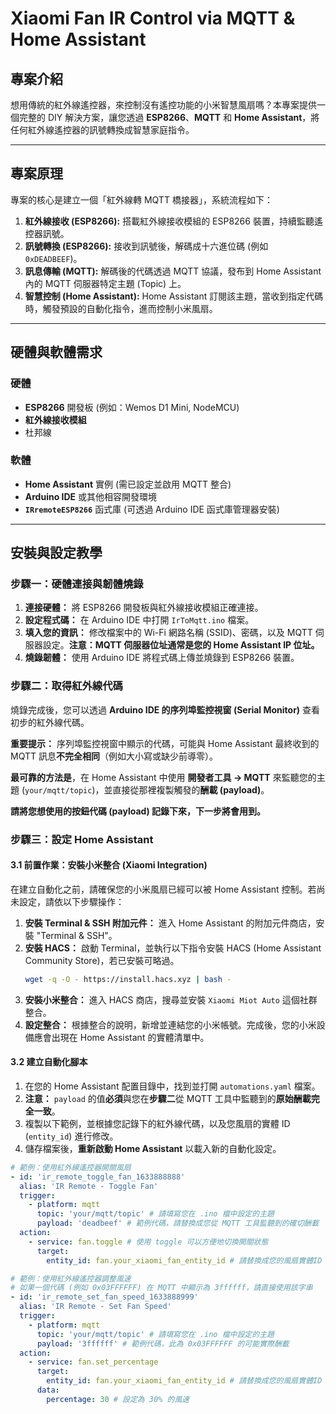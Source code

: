 # Xiaomi Fan IR Control via MQTT & Home Assistant

## 專案介紹

想用傳統的紅外線遙控器，來控制沒有遙控功能的小米智慧風扇嗎？本專案提供一個完整的 DIY 解決方案，讓您透過 **ESP8266**、**MQTT** 和 **Home Assistant**，將任何紅外線遙控器的訊號轉換成智慧家庭指令。

---

## 專案原理

專案的核心是建立一個「紅外線轉 MQTT 橋接器」，系統流程如下：

1.  **紅外線接收 (ESP8266):** 搭載紅外線接收模組的 ESP8266 裝置，持續監聽遙控器訊號。
2.  **訊號轉換 (ESP8266):** 接收到訊號後，解碼成十六進位碼 (例如 `0xDEADBEEF`)。
3.  **訊息傳輸 (MQTT):** 解碼後的代碼透過 MQTT 協議，發布到 Home Assistant 內的 MQTT 伺服器特定主題 (Topic) 上。
4.  **智慧控制 (Home Assistant):** Home Assistant 訂閱該主題，當收到指定代碼時，觸發預設的自動化指令，進而控制小米風扇。

---

## 硬體與軟體需求

### 硬體

*   **ESP8266** 開發板 (例如：Wemos D1 Mini, NodeMCU)
*   **紅外線接收模組**
*   杜邦線

### 軟體

*   **Home Assistant** 實例 (需已設定並啟用 MQTT 整合)
*   **Arduino IDE** 或其他相容開發環境
*   **`IRremoteESP8266`** 函式庫 (可透過 Arduino IDE 函式庫管理器安裝)

---

## 安裝與設定教學

### 步驟一：硬體連接與韌體燒錄

1.  **連接硬體：** 將 ESP8266 開發板與紅外線接收模組正確連接。
2.  **設定程式碼：** 在 Arduino IDE 中打開 `IrToMqtt.ino` 檔案。
3.  **填入您的資訊：** 修改檔案中的 Wi-Fi 網路名稱 (SSID)、密碼，以及 MQTT 伺服器設定。**注意：MQTT 伺服器位址通常是您的 Home Assistant IP 位址。**
4.  **燒錄韌體：** 使用 Arduino IDE 將程式碼上傳並燒錄到 ESP8266 裝置。

### 步驟二：取得紅外線代碼

燒錄完成後，您可以透過 **Arduino IDE 的序列埠監控視窗 (Serial Monitor)** 查看初步的紅外線代碼。

**重要提示：** 序列埠監控視窗中顯示的代碼，可能與 Home Assistant 最終收到的 MQTT 訊息**不完全相同**（例如大小寫或缺少前導零）。

**最可靠的方法是**，在 Home Assistant 中使用 **開發者工具 -> MQTT** 來監聽您的主題 (`your/mqtt/topic`)，並直接從那裡複製觸發的**酬載 (payload)**。

**請將您想使用的按鈕代碼 (payload) 記錄下來，下一步將會用到。**

### 步驟三：設定 Home Assistant

#### 3.1 前置作業：安裝小米整合 (Xiaomi Integration)

在建立自動化之前，請確保您的小米風扇已經可以被 Home Assistant 控制。若尚未設定，請依以下步驟操作：

1.  **安裝 Terminal & SSH 附加元件：** 進入 Home Assistant 的附加元件商店，安裝 "Terminal & SSH"。
2.  **安裝 HACS：** 啟動 Terminal，並執行以下指令安裝 HACS (Home Assistant Community Store)，若已安裝可略過。
    ```bash
    wget -q -O - https://install.hacs.xyz | bash -
    ```
3.  **安裝小米整合：** 進入 HACS 商店，搜尋並安裝 `Xiaomi Miot Auto` 這個社群整合。
4.  **設定整合：** 根據整合的說明，新增並連結您的小米帳號。完成後，您的小米設備應會出現在 Home Assistant 的實體清單中。

#### 3.2 建立自動化腳本

1.  在您的 Home Assistant 配置目錄中，找到並打開 `automations.yaml` 檔案。
2.  **注意：** `payload` 的值**必須**與您在**步驟二**從 MQTT 工具中監聽到的**原始酬載完全一致**。
3.  複製以下範例，並根據您記錄下的紅外線代碼，以及您風扇的實體 ID (`entity_id`) 進行修改。
4.  儲存檔案後，**重新啟動 Home Assistant** 以載入新的自動化設定。

```yaml
# 範例：使用紅外線遙控器開關風扇
- id: 'ir_remote_toggle_fan_1633888888'
  alias: 'IR Remote - Toggle Fan'
  trigger:
    - platform: mqtt
      topic: 'your/mqtt/topic' # 請填寫您在 .ino 檔中設定的主題
      payload: 'deadbeef' # 範例代碼，請替換成您從 MQTT 工具監聽到的確切酬載
  action:
    - service: fan.toggle # 使用 toggle 可以方便地切換開關狀態
      target:
        entity_id: fan.your_xiaomi_fan_entity_id # 請替換成您的風扇實體ID

# 範例：使用紅外線遙控器調整風速
# 如果一個代碼 (例如 0x03FFFFFF) 在 MQTT 中顯示為 3ffffff，請直接使用該字串
- id: 'ir_remote_set_fan_speed_1633888999'
  alias: 'IR Remote - Set Fan Speed'
  trigger:
    - platform: mqtt
      topic: 'your/mqtt/topic' # 請填寫您在 .ino 檔中設定的主題
      payload: '3ffffff' # 範例代碼，此為 0x03FFFFFF 的可能實際酬載
  action:
    - service: fan.set_percentage
      target:
        entity_id: fan.your_xiaomi_fan_entity_id # 請替換成您的風扇實體ID
      data:
        percentage: 30 # 設定為 30% 的風速
```
